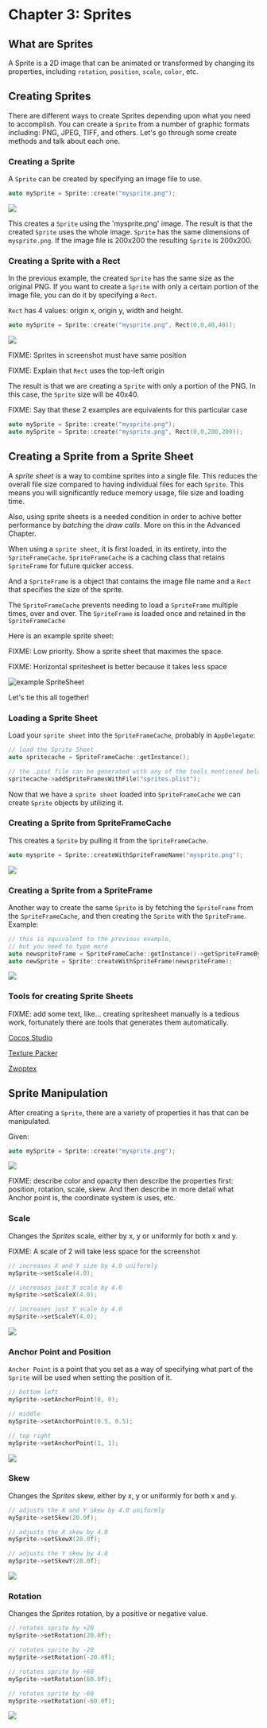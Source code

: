 # Chapter 3: Sprites

## What are Sprites
A Sprite is a 2D image that can be animated or transformed by changing its properties,
including `rotation`, `position`, `scale`, `color`, etc.

## Creating Sprites
There are different ways to create Sprites depending upon what you need to accomplish. You
can create a `Sprite` from a number of graphic formats including: PNG, JPEG, TIFF, and others.
Let's go through some create methods and talk about each one.

### Creating a Sprite
A `Sprite` can be created by specifying an image file to use.

```cpp
auto mySprite = Sprite::create("mysprite.png");
```

![](3/i1.png "")

This creates a `Sprite` using the 'mysprite.png' image. The result is that the
created `Sprite` uses the whole image. `Sprite` has the same dimensions
of `mysprite.png`. If the image file is 200x200 the resulting `Sprite` is 200x200.

### Creating a Sprite with a Rect

In the previous example, the created `Sprite` has the same size as the original PNG.
If you want to create a `Sprite` with only a certain portion of the image file, you can
do it by specifying a `Rect`.

`Rect` has 4 values: origin x, origin y, width and height.

```cpp
auto mySprite = Sprite::create("mysprite.png", Rect(0,0,40,40));
```

![](3/i4.png "")

FIXME: Sprites in screenshot must have same position

FIXME: Explain that `Rect` uses the top-left origin

The result is that we are creating a `Sprite` with only a portion of the PNG.
In this case, the `Sprite` size will be 40x40.

FIXME: Say that these 2 examples are equivalents for this particular case

```cpp
auto mySprite = Sprite::create("mysprite.png");
auto mySprite = Sprite::create("mysprite.png", Rect(0,0,200,200));
```


## Creating a Sprite from a Sprite Sheet
A _sprite sheet_ is a way to combine sprites into a single file. This reduces the
overall file size compared to having individual files for each `Sprite`. This means
you will significantly reduce memory usage, file size and loading time.

Also, using sprite sheets is a needed condition in order to achive better performance
by _batching_ the _draw calls_. More on this in the Advanced Chapter.

When using a `sprite sheet`, it is first loaded, in its entirety, into the
`SpriteFrameCache`. `SpriteFrameCache` is a caching class that retains `SpriteFrame` for
future quicker access.

And a `SpriteFrame` is a object that contains the image file name and a `Rect` that
specifies the size of the sprite.

The `SpriteFrameCache` prevents needing to load a `SpriteFrame` multiple times,
over and over. The `SpriteFrame` is loaded once and retained in the `SpriteFrameCache`

Here is an example sprite sheet:

FIXME: Low priority. Show a sprite sheet that maximes the space.

FIXME: Horizontal spritesheet is better because it takes less space

![](3/3_1.png "example SpriteSheet")

Let's tie this all together!

### Loading a Sprite Sheet
Load your `sprite sheet` into the `SpriteFrameCache`, probably in `AppDelegate`:
```cpp
// load the Sprite Sheet
auto spritecache = SpriteFrameCache::getInstance();

// the .pist file can be generated with any of the tools mentioned below
spritecache->addSpriteFramesWithFile("sprites.plist");
```
Now that we have a `sprite sheet` loaded into `SpriteFrameCache` we can create `Sprite` objects
by utilizing it.

### Creating a Sprite from SpriteFrameCache
This creates a `Sprite` by pulling it from the `SpriteFrameCache`.
```cpp
auto mysprite = Sprite::createWithSpriteFrameName("mysprite.png");
```

![](3/i3.png "")

### Creating a Sprite from a SpriteFrame

Another way to create the same `Sprite` is by fetching the `SpriteFrame` from the
`SpriteFrameCache`, and then creating the `Sprite` with the `SpriteFrame`.
Example:

```cpp
// this is equivalent to the previous example,
// but you need to type more
auto newspriteFrame = SpriteFrameCache::getInstance()->getSpriteFrameByName("mysprite.png");
auto newSprite = Sprite::createWithSpriteFrame(newspriteFrame);
```
![](3/i2.png "")

### Tools for creating Sprite Sheets

FIXME: add some text, like... creating spritesheet manually is a tedious work, fortunately
there are tools that generates them automatically.

[Cocos Studio](http://www.cocos2d-x.org/wiki/CocoStudio)

[Texture Packer](https://www.codeandweb.com/texturepacker)

[Zwoptex](https://www.zwopple.com/zwoptex/)

## Sprite Manipulation
After creating a `Sprite`, there are a variety of properties it has that can be manipulated.

Given:
```cpp
auto mySprite = Sprite::create("mysprite.png");
```
![](3/i1.png "")

FIXME: describe color and opacity then describe the properties first: position, rotation, scale, skew. And then
describe in more detail what Anchor point is, the coordinate system is uses, etc.

### Scale
Changes the *Sprites* scale, either by x, y or uniformly for both x and y.

FIXME: A scale of 2 will take less space for the screenshot

```cpp
// increases X and Y size by 4.0 uniformly
mySprite->setScale(4.0);

// increases just X scale by 4.0
mySprite->setScaleX(4.0);

// increases just Y scale by 4.0
mySprite->setScaleY(4.0);
```
![](3/i5.png "")

### Anchor Point and Position
`Anchor Point` is a point that you set as a way of specifying what part of
the `Sprite` will be used when setting the position of it.
```cpp
// bottom left
mySprite->setAnchorPoint(0, 0);

// middle
mySprite->setAnchorPoint(0.5, 0.5);

// top right
mySprite->setAnchorPoint(1, 1);
```
![](3/i6.png "")

### Skew
Changes the *Sprites* skew, either by x, y or uniformly for both x and y.
```cpp
// adjusts the X and Y skew by 4.0 uniformly
mySprite->setSkew(20.0f);

// adjusts the X skew by 4.0
mySprite->setSkewX(20.0f);

// adjusts the Y skew by 4.0
mySprite->setSkewY(20.0f);
```
![](3/i7.png "")

### Rotation
Changes the *Sprites* rotation, by a positive or negative value.
```cpp
// rotates sprite by +20
mySprite->setRotation(20.0f);

// rotates sprite by -20
mySprite->setRotation(-20.0f);

// rotates sprite by +60
mySprite->setRotation(60.0f);

// rotates sprite by -60
mySprite->setRotation(-60.0f);
```
![](3/i8.png "")
